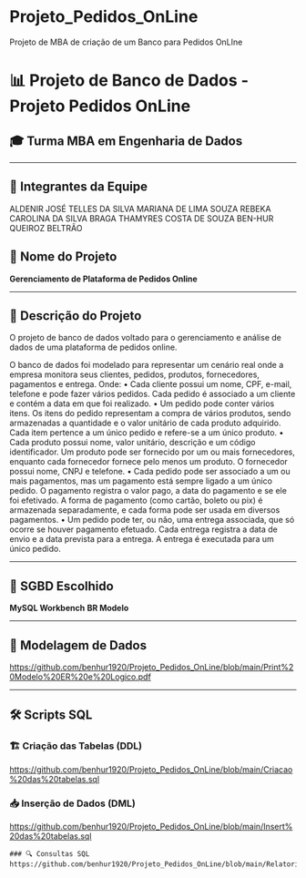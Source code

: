 # Projeto_Pedidos_OnLine
Projeto de MBA de criação de um Banco para Pedidos OnLIne
# 📊 Projeto de Banco de Dados - Projeto Pedidos OnLine

## 🎓 Turma MBA em Engenharia de Dados

---

## 🧠 Integrantes da Equipe
ALDENIR JOSÉ TELLES DA SILVA
MARIANA DE LIMA SOUZA
REBEKA CAROLINA DA SILVA BRAGA
THAMYRES COSTA DE SOUZA
BEN-HUR QUEIROZ BELTRÃO

## 📌 Nome do Projeto
**Gerenciamento de Plataforma de Pedidos Online**

---

## 📝 Descrição do Projeto

O projeto de banco de dados voltado para o gerenciamento e análise de dados de uma plataforma de pedidos online.

O banco de dados foi modelado para representar um cenário real onde a empresa monitora seus clientes, pedidos, produtos, fornecedores, pagamentos e entrega.
Onde: 
•	Cada cliente possui um nome, CPF, e-mail, telefone e pode fazer vários pedidos. Cada pedido é associado a um cliente e contém a data em que foi realizado.
•	Um pedido pode conter vários itens. Os itens do pedido representam a compra de vários produtos, sendo armazenadas a quantidade e o valor unitário de cada produto adquirido. Cada item pertence a um único pedido e refere-se a um único produto.
•	Cada produto possui nome, valor unitário, descrição e um código identificador. Um produto pode ser fornecido por um ou mais fornecedores, enquanto cada fornecedor fornece pelo menos um produto. O fornecedor possui nome, CNPJ e telefone.
•	Cada pedido pode ser associado a um ou mais pagamentos, mas um pagamento está sempre ligado a um único pedido. O pagamento registra o valor pago, a data do pagamento e se ele foi efetivado. A forma de pagamento (como cartão, boleto ou pix) é armazenada separadamente, e cada forma pode ser usada em diversos pagamentos.
•	Um pedido pode ter, ou não, uma entrega associada, que só ocorre se houver pagamento efetuado. Cada entrega registra a data de envio e a data prevista para a entrega. A entrega é executada para um único pedido.

---


## 🧰 SGBD Escolhido

**MySQL Workbench**
**BR Modelo**

---

## 📐 Modelagem de Dados

https://github.com/benhur1920/Projeto_Pedidos_OnLine/blob/main/Print%20Modelo%20ER%20e%20Logico.pdf

---

## 🛠️ Scripts SQL

### 🏗️ Criação das Tabelas (DDL)

https://github.com/benhur1920/Projeto_Pedidos_OnLine/blob/main/Criacao%20das%20tabelas.sql

### 📥 Inserção de Dados (DML)

https://github.com/benhur1920/Projeto_Pedidos_OnLine/blob/main/Insert%20das%20tabelas.sql

```
### 🔍 Consultas SQL 
https://github.com/benhur1920/Projeto_Pedidos_OnLine/blob/main/Relatorios.sql
```

